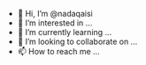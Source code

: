 - 👋 Hi, I’m @nadaqaisi
- 👀 I’m interested in ...
- 🌱 I’m currently learning ...
- 💞️ I’m looking to collaborate on ...
- 📫 How to reach me ...

<!---
nadaqaisi/nadaqaisi is a ✨ special ✨ repository because its `README.md` (this file) appears on your GitHub profile.
You can click the Preview link to take a look at your changes.
--->
